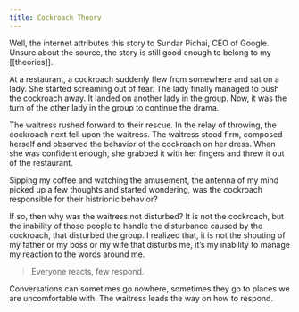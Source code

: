 ```yaml
---
title: Cockroach Theory
---
```



Well, the internet attributes this story to Sundar Pichai, CEO of Google. Unsure about the source, the story is still good enough to belong to my [[theories]].

At a restaurant, a cockroach suddenly flew from somewhere and sat on a lady. She started screaming out of fear. The lady finally managed to push the cockroach away. It landed on another lady in the group. Now, it was the turn of the other lady in the group to continue the drama.

The waitress rushed forward to their rescue. In the relay of throwing, the cockroach next fell upon the waitress. The waitress stood firm, composed herself and observed the behavior of the cockroach on her dress. When she was confident enough, she grabbed it with her fingers and threw it out of the restaurant.

Sipping my coffee and watching the amusement, the antenna of my mind picked up a few thoughts and started wondering, was the cockroach responsible for their histrionic behavior?

If so, then why was the waitress not disturbed? It is not the cockroach, but the inability of those people to handle the disturbance caused by the cockroach, that disturbed the group. I realized that, it is not the shouting of my father or my boss or my wife that disturbs me, it’s my inability to manage my reaction to the words around me.

> Everyone reacts, few respond.

Conversations can sometimes go nowhere, sometimes they go to places we are uncomfortable with. The waitress leads the way on how to respond.